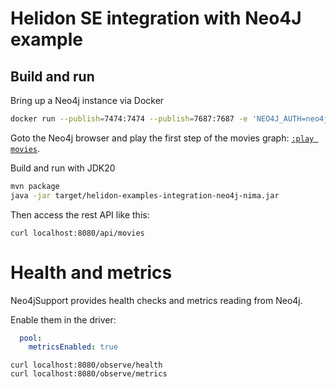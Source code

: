 # Helidon SE integration with Neo4J example

## Build and run

Bring up a Neo4j instance via Docker

```bash
docker run --publish=7474:7474 --publish=7687:7687 -e 'NEO4J_AUTH=neo4j/secret'  neo4j:4.0
```

Goto the Neo4j browser and play the first step of the movies graph: [`:play movies`](http://localhost:7474/browser/?cmd=play&arg=movies).

Build and run with JDK20
```bash
mvn package
java -jar target/helidon-examples-integration-neo4j-nima.jar  
```

Then access the rest API like this:

````
curl localhost:8080/api/movies
````

# Health and metrics

Neo4jSupport provides health checks and metrics reading from Neo4j.

Enable them in the driver:
```yaml
  pool:
    metricsEnabled: true
```

````
curl localhost:8080/observe/health
curl localhost:8080/observe/metrics
````
